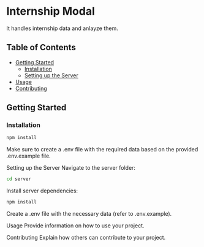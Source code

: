 # Internship Modal

It  handles internship data and anlayze them.

## Table of Contents

- [Getting Started](#getting-started)
  - [Installation](#installation)
  - [Setting up the Server](#setting-up-the-server)
- [Usage](#usage)
- [Contributing](#contributing)

## Getting Started

### Installation

```bash
npm install
```
Make sure to create a .env file with the required data based on the provided .env.example file.

Setting up the Server
Navigate to the server folder:
```bash
cd server
```
Install server dependencies:
```bash
npm install
```
Create a .env file with the necessary data (refer to .env.example).

Usage
Provide information on how to use your project.

Contributing
Explain how others can contribute to your project.